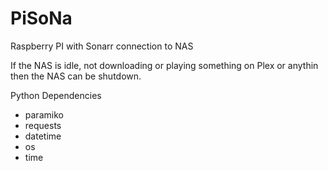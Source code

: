 # PiSoNa
Raspberry PI with Sonarr connection to NAS

If the NAS is idle, not downloading or playing something on Plex or anythin then the NAS can be shutdown.

Python Dependencies
 - paramiko
 - requests
 - datetime
 - os
 - time
